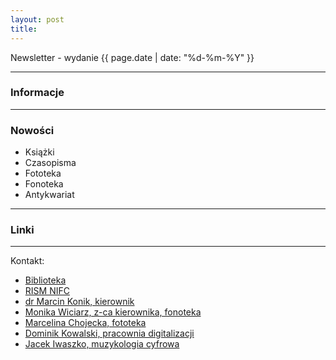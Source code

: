 ```yaml
---
layout: post
title:
---
```

Newsletter - wydanie {{ page.date | date: "%d-%m-%Y" }}

***
### Informacje

***
### Nowości

- Książki
- Czasopisma
- Fototeka
- Fonoteka
- Antykwariat

***
### Linki

***
Kontakt:

- [Biblioteka](mailto:biblioteka@nifc.pl)
- [RISM NIFC](mailto:rism@nifc.pl)
- [dr Marcin Konik, kierownik](mailto:mkonik@nifc.pl)
- [Monika Wiciarz, z-ca kierownika, fonoteka](mailto:mwiciarz@nifc.pl)
- [Marcelina Chojecka, fototeka](mailto:mchojecka@nifc.pl)
- [Dominik Kowalski, pracownia digitalizacji](mailto:dkowalski@nifc.pl)
- [Jacek Iwaszko, muzykologia cyfrowa](mailto:jiwaszko@nifc.pl)
